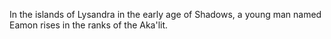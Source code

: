In the islands of Lysandra in the early age of Shadows, a young man named Eamon rises in the ranks of the Aka'lit.